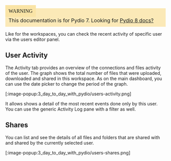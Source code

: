 <div style="background-color: #fbe9b7;font-size: 16px;">
<span style="background-color: #fae4a6;padding: 10px;font-family: FuturaT-Demi;">WARNING</span>
<span style="padding: 10px;display: inline-block;">This documentation is for Pydio 7. Looking for <a href="https://pydio.com/en/docs/v8/users-activities">Pydio 8 docs?</a></span>
</div>

Like for the workspaces, you can check the recent activity of specific user via the users editor panel.

## User Activity

The Activity tab provides an overview of the connections and files activity of the user. The graph shows the total number of files that were uploaded, downloaded and shared in this workspace. As on the main dashboard, you can use the date picker to change the period of the graph.

[:image-popup:3_day_to_day_with_pydio/users-activity.png]

It allows shows a detail of the most recent events done only by this user. You can use the generic Activity Log pane with a filter as well.

## Shares

You can list and see the details of all files and folders that are shared with and shared by the currently selected user.

[:image-popup:3_day_to_day_with_pydio/users-shares.png]
